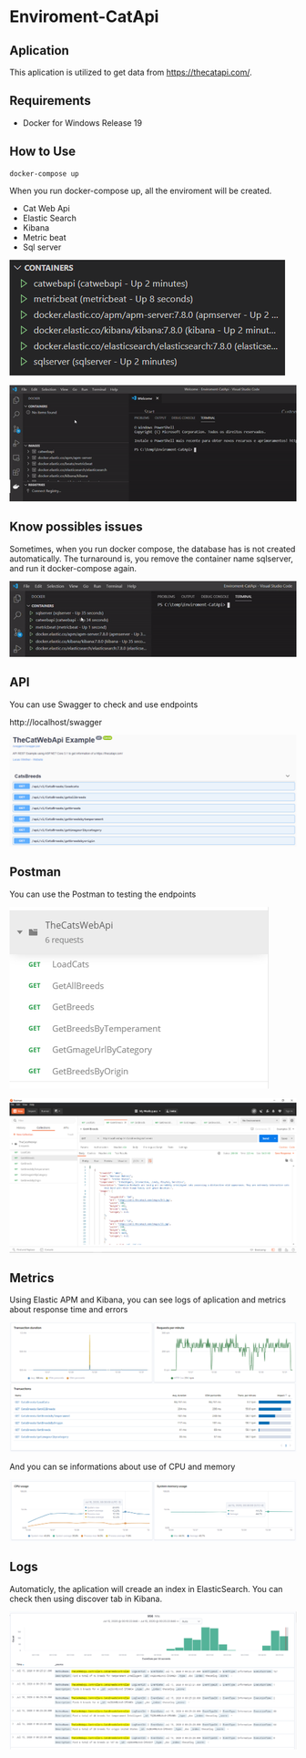 # Enviroment-CatApi

## Aplication
This aplication is utilized to get data from https://thecatapi.com/.

## Requirements
* Docker for Windows Release 19

## How to Use
```
docker-compose up
```

When you run docker-compose up, all the enviroment will be created.

* Cat Web Api
* Elastic Search
* Kibana
* Metric beat
* Sql server

![gif](https://github.com/lucaswinther/Enviroment-CatApi/blob/master/images/enviroment.png)


![gif](https://github.com/lucaswinther/Enviroment-CatApi/blob/master/images/compose-up.gif)



## Know possibles issues
Sometimes, when you run docker compose, the database has is not created automatically.
The turnaround is, you remove the container name sqlserver, and run it docker-compose again.

![gif](https://github.com/lucaswinther/Enviroment-CatApi/blob/master/images/compose-up2.gif)


## API
You can use Swagger to check and use endpoints 

http://localhost/swagger

![Image](https://github.com/lucaswinther/Enviroment-CatApi/blob/master/images/swagger.png)

## Postman
You can use the Postman to testing the endpoints

![Image](https://github.com/lucaswinther/Enviroment-CatApi/blob/master/images/Postman.png)

![Image](https://github.com/lucaswinther/Enviroment-CatApi/blob/master/images/Postman2.png)


## Metrics
Using Elastic APM and Kibana, you can see logs of aplication and metrics about response time and errors

![Image](https://github.com/lucaswinther/Enviroment-CatApi/blob/master/images/ApiMonitoring.png)

And you can se informations about use of CPU and memory

![Postman](https://github.com/lucaswinther/Enviroment-CatApi/blob/master/images/ApiMonitoring2.png)

## Logs
Automaticly, the aplication will creade an index in ElasticSearch.
You can check then using discover tab in Kibana.

![Image](https://github.com/lucaswinther/Enviroment-CatApi/blob/master/images/ApiLogs.png)
